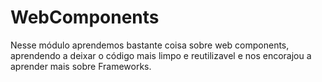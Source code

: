 # WebComponents
Nesse módulo aprendemos bastante coisa sobre web components, aprendendo a deixar o código mais limpo e reutilizavel e nos encorajou a aprender mais sobre Frameworks.
